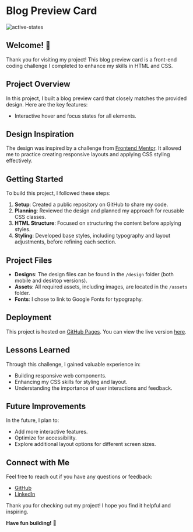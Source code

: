 # Blog Preview Card

![active-states](https://github.com/user-attachments/assets/2c6a9044-d211-4978-804f-4f1bc275d74e)


## Welcome! 👋

Thank you for visiting my project! This blog preview card is a front-end coding challenge I completed to enhance my skills in HTML and CSS.

## Project Overview

In this project, I built a blog preview card that closely matches the provided design. Here are the key features:

- Interactive hover and focus states for all elements.

## Design Inspiration

The design was inspired by a challenge from [Frontend Mentor](https://www.frontendmentor.io). It allowed me to practice creating responsive layouts and applying CSS styling effectively.

## Getting Started

To build this project, I followed these steps:

1. **Setup**: Created a public repository on GitHub to share my code.
2. **Planning**: Reviewed the design and planned my approach for reusable CSS classes.
3. **HTML Structure**: Focused on structuring the content before applying styles.
4. **Styling**: Developed base styles, including typography and layout adjustments, before refining each section.

## Project Files

- **Designs**: The design files can be found in the `/design` folder (both mobile and desktop versions).
- **Assets**: All required assets, including images, are located in the `/assets` folder.
- **Fonts**: I chose to link to Google Fonts for typography.

## Deployment

This project is hosted on [GitHub Pages](https://yourusername.github.io/blog-preview-card/). You can view the live version [here](https://yourusername.github.io/blog-preview-card/).

## Lessons Learned

Through this challenge, I gained valuable experience in:

- Building responsive web components.
- Enhancing my CSS skills for styling and layout.
- Understanding the importance of user interactions and feedback.

## Future Improvements

In the future, I plan to:

- Add more interactive features.
- Optimize for accessibility.
- Explore additional layout options for different screen sizes.

## Connect with Me

Feel free to reach out if you have any questions or feedback:

- [GitHub](https://github.com/yourusername)
- [LinkedIn](https://linkedin.com/in/yourprofile)

Thank you for checking out my project! I hope you find it helpful and inspiring.

**Have fun building!** 🚀
